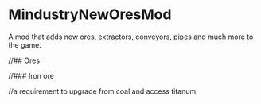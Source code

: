 # MindustryNewOresMod

A mod that adds new ores, extractors, conveyors, pipes and much more to the game.

//## Ores

//### Iron ore

//a requirement to upgrade from coal and access titanum
